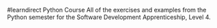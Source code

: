 #learndirect Python Course
All of the exercises and examples from the Python semester for the Software Development Apprenticeship, Level 4.
